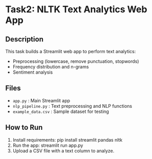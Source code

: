 # Task2: NLTK Text Analytics Web App

## Description
This task builds a Streamlit web app to perform text analytics:
- Preprocessing (lowercase, remove punctuation, stopwords)
- Frequency distribution and n-grams
- Sentiment analysis

## Files
- `app.py` : Main Streamlit app
- `nlp_pipeline.py` : Text preprocessing and NLP functions
- `example_data.csv` : Sample dataset for testing

## How to Run
1. Install requirements:
   pip install streamlit pandas nltk
2. Run the app:
   streamlit run app.py
3. Upload a CSV file with a text column to analyze.

